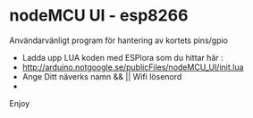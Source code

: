 # nodeMCU UI - esp8266
Användarvänligt program för hantering av kortets pins/gpio
- Ladda upp LUA koden med ESPlora som du hittar här : 
- http://arduino.notgoogle.se/publicFiles/nodeMCU_UI/init.lua 
- Ange Ditt näverks namn && || Wifi lösenord
- 
Enjoy

